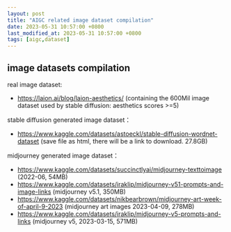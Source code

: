 ```yaml
---
layout: post
title: "AIGC related image dataset compilation"
date: 2023-05-31 10:57:00 +0800
last_modified_at: 2023-05-31 10:57:00 +0800
tags: [aigc,dataset]
---
```

## image datasets compilation

real image dataset:
* https://laion.ai/blog/laion-aesthetics/  (containing the 600Mil image dataset used by stable diffusion: aesthetics scores >=5)

stable diffusion generated image dataset：
* https://www.kaggle.com/datasets/astoeckl/stable-diffusion-wordnet-dataset  (save file as html, there will be a link to download. 27.8GB)
 

midjourney generated image dataset：
* https://www.kaggle.com/datasets/succinctlyai/midjourney-texttoimage  (2022-06, 54MB)
* https://www.kaggle.com/datasets/iraklip/midjourney-v51-prompts-and-image-links  (midjourney v5.1, 350MB)
* https://www.kaggle.com/datasets/nikbearbrown/midjourney-art-week-of-april-9-2023  (midjourney art images 2023-04-09, 278MB)
* https://www.kaggle.com/datasets/iraklip/midjourney-v5-prompts-and-links  (midjourney v5, 2023-03-15, 571MB)

